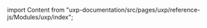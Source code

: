 
import Content from "uxp-documentation/src/pages/uxp/reference-js/Modules/uxp/index";

<Content query="product=photoshop"/>

